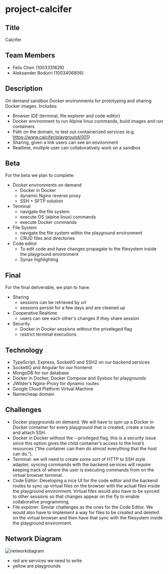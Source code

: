 # project-calcifer

## Title

Calcifer

## Team Members

- Felix Chen (1003331628)
- Aleksander Bodurri (1003406806)

## Description

On demand sandbox Docker environments for prototyping and sharing Docker images. Includes:

- Browser IDE (terminal, file explorer and code editor)
- Docker environment to run Alpine linux commands, build images and run containers
- Path on the domain, to test out containerized services (e.g. https://www.calcifer/playground/001)
- Sharing, given a link users can see an environment
- Realtime, multiple user can collaboratively work on a sandbox

## Beta

For the beta we plan to complete:

- Docker environments on demand
  - Docker in Docker
  - dynamic Nginx reverse proxy
  - SSH + SFTP solution
- Terminal
  - navigate the file system
  - execute OS (alpine linux) commands
  - execute Docker commands
- File System
  - navigate the file system within the playground environment
  - CRUD files and directories
- Code editor
  - To edit code and have changes propagate to the filesystem inside the playground environment
  - Synax highlighting

## Final

For the final deliverable, we plan to have:

- Sharing
  - sessions can be retrieved by url
  - sessions persist for a few days and are cleaned up
- Cooperative Realtime
  - users can see each other's changes if they share session
- Security
  - Docker in Docker sessions without the priveleged flag
  - restrict terminal executions

## Technology

- TypeScript, Express, SocketIO and SSH2 on our backend services
- SocketIO and Angular for our frontend
- MongoDB for our database
- Docker in Docker, Docker Compose and Sysbox for playgrounds
- JWilder’s Nginx-Proxy for dynamic routes
- Google Cloud Platform Virtual Machine
- Namecheap domain

## Challenges

- Docker playgrounds on demand. We will have to spin up a Docker in Docker container for every playground that is created, create a route and attach SSH.
- Docker in Docker without the --privileged flag, this is a security issue since this option gives the child container’s access to the host’s resources (“the container can then do almost everything that the host can do.”).
- Terminal: we will need to create some sort of HTTP to SSH style adapter, syncing commands with the backend services will require keeping track of where the user is executing commands from on the virtual browser terminal.
- Code Editor: Developing a nice UI for the code editor and the backend routes to sync up virtual files on the browser with the actual files inside the playground environment. Virtual files would also have to be synced to other sessions so that changes appear on the fly to enable collaborative programming.
- File explorer: Similar challenges as the ones for the Code Editor. We would also have to implement a way for files to be created and deleted on the virtual browser and then have that sync with the filesystem inside the playground environment.


## Network Diagram
![networkdiagram](https://user-images.githubusercontent.com/31393977/108618090-32b18100-73e9-11eb-8ef6-9ff5796f62f9.png)
- red are services we need to write
- yellow are playgrounds
